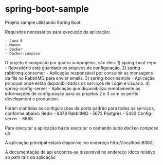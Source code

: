 # spring-boot-sample
Projeto sample utilizando Spring Boot

Requisitos necessários para execução da aplicação:

	- Java 8
	- Maven
	- Docker
	- Docker-compose

O projeto é composto por quatro subprojetos, são eles:
	1) spring-boot-repo - Repositório está guardado os arquivos de configuração.
	2) spring-rabbitmq-consumer - Aplicação responsável por consumir as mensagens da fila no RabbitMQ para enviar emails.
	3) spring-boot-sample - Aplicação principal onde estão disponibilizados os serviços de Login e Usuário.
	4) spring-config-server - Aplicação que disponibiliza remotamente as informações de configuração para os projetos 2 e 3 
	com os perfis development e production.	

Foram mantidas as configurações de porta padrão para todos os serviços, conforme abaixo:
	Redis - 6379
	RabbitMQ - 5672
	Postgres - 5432
	Config-server - 8888	

Para executar a aplicação basta executar o comando *sudo docker-compose up*

A aplicação principal estará disponível no endereço http://localhost:8080;

A documentação da api encontra-se disponível no endereço /docs relativo ao path raiz da aplicação